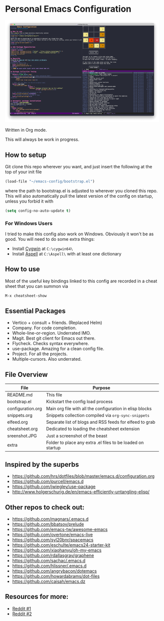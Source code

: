 # Personal Emacs Configuration

![Screenshot](/screenshot.png)

Written in Org mode.

This will always be work in progress.

## How to setup
Git clone this repo wherever you want, and just insert the following at the top of your init file
```lisp
(load-file "~/emacs-config/bootstrap.el")
```
where the path to bootstrap.el is adjusted to wherever you cloned this repo.
This will also automatically pull the latest version of the config on startup, unless you forbid it with
```lisp
(setq config-no-auto-update t)
```

### For Windows Users
I tried to make this config also work on Windows. Obviously it won't be as good.
You will need to do some extra things:
- Install [Cygwin](https://www.cygwin.com/) at `C:\cygwin64\`
- Install [Aspell](http://aspell.net/win32/) at `C:\Aspell\` with at least one dictionary

## How to use
Most of the useful key bindings linked to this config are recorded in a cheat sheet that you can summon via
```lisp
M-x cheatsheet-show
```

## Essential Packages
- Vertico + consult + friends. (Replaced Helm)
- Company. For code completion.
- Whole-line-or-region. Underrated IMO.
- Magit. Best git client for Emacs out there.
- Flycheck. Checks syntax everywhere.
- use-package. Amazing for a clean config file.
- Project. For all the projects.
- Multiple-cursors. Also underrated.

## File Overview
File | Purpose
------------ | -------------
README.md | This file
bootstrap.el | Kickstart the config load process
configuration.org | Main org file with all the configuration in elisp blocks
snippets.org | Snippets collection compiled via `org-sync-snippets`
elfeed.org | Separate list of blogs and RSS feeds for elfeed to grab
cheatsheet.org | Dedicated to loading the cheatsheet extension
sreenshot.JPG | Just a screenshot of the beast
extra | Folder to place any extra .el files to be loaded on startup

## Inspired by the superbs
* https://github.com/hrs/dotfiles/blob/master/emacs.d/configuration.org
* https://github.com/purcell/emacs.d
* https://github.com/jwiegley/use-package
* http://www.holgerschurig.de/en/emacs-efficiently-untangling-elisp/

## Other repos to check out:
- https://github.com/magnars/.emacs.d
- https://github.com/bbatsov/prelude
- https://github.com/emacs-tw/awesome-emacs
- https://github.com/overtone/emacs-live
- https://github.com/syl20bnr/spacemacs
- https://github.com/eschulte/emacs24-starter-kit
- https://github.com/xiaohanyu/oh-my-emacs
- https://github.com/rdallasgray/graphene
- https://github.com/sachac/.emacs.d
- https://github.com/hlissner/.emacs.d
- https://github.com/angrybacon/dotemacs
- https://github.com/howardabrams/dot-files
- https://github.com/caisah/emacs.dz

## Resources for more:
- [Reddit #1](https://www.reddit.com/r/emacs/comments/2edbau/what_are_some_great_emacsd_examples/)
- [Reddit #2](https://www.reddit.com/r/emacs/comments/4kv163/i_wanna_see_your_init_files_share_em/)
